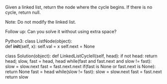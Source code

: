 Given a linked list, return the node where the cycle begins. If there is no cycle, return null.

Note: Do not modify the linked list.

Follow up:
Can you solve it without using extra space?


Python3:
class ListNode(object):  
  def __init__(self, x):
    self.val = x
    self.next = None
    
class Solution(object):
  def LinkedListCycleII(self, head):
    if not head:
      return head;
    slow, fast = head, head
    while(fast and fast.next and slow != fast):
      slow = slow.next
      fast = fast.next.next
    if(fast is None or fast.next is None):
      return None
    fast = head
    while(slow != fast):
      slow = slow.next
      fast = fast.next
    return slow
      
    
    
